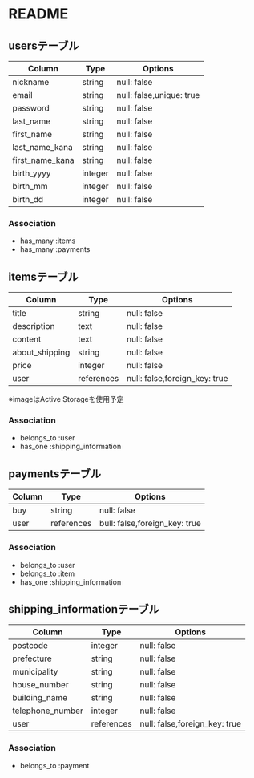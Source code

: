 # README

## usersテーブル
|Column          |Type      |Options          |
|----------------|----------|-----------------|
|nickname        |string    |null: false      |
|email           |string    |null: false,unique: true|
|password        |string    |null: false      |
|last_name       |string    |null: false      |
|first_name      |string    |null: false      |
|last_name_kana  |string    |null: false      |
|first_name_kana |string    |null: false      |
|birth_yyyy      |integer   |null: false      |
|birth_mm        |integer   |null: false      |
|birth_dd        |integer   |null: false      |

### Association
- has_many :items
- has_many :payments

## itemsテーブル
|Column          |Type      |Options          |
|----------------|----------|-----------------|
|title           |string    |null: false      |
|description     |text      |null: false      |
|content         |text      |null: false      |
|about_shipping  |string    |null: false      |
|price           |integer   |null: false      |
|user            |references|null: false,foreign_key: true|
※imageはActive Storageを使用予定

### Association
- belongs_to :user
- has_one :shipping_information

## paymentsテーブル
|Column          |Type      |Options          |
|----------------|----------|-----------------|
|buy             |string    |null: false	    |
|user            |references|bull: false,foreign_key: true|

### Association
- belongs_to :user
- belongs_to :item
- has_one :shipping_information

## shipping_informationテーブル
|Column          |Type      |Options          |
|----------------|----------|-----------------|
|postcode        |integer   |null: false	    |
|prefecture      |string    |null: false	    |
|municipality    |string    |null: false	    |
|house_number    |string    |null: false	    |
|building_name   |string    |null: false	    |
|telephone_number|integer   |null: false	    |
|user            |references|null: false,foreign_key: true|

### Association
- belongs_to :payment

